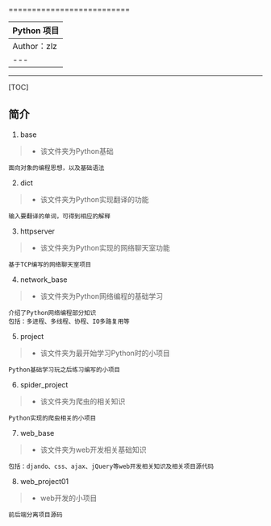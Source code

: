 
==========================

|  Python 项目 |
| --- |
| Author：zlz|
| --- |
-----------

[TOC]


## 简介

1. base

>* 该文件夹为Python基础

```
面向对象的编程思想，以及基础语法
```
2. dict

>* 该文件夹为Python实现翻译的功能

```
输入要翻译的单词，可得到相应的解释
```
3. httpserver

>* 该文件夹为Python实现的网络聊天室功能

```
基于TCP编写的网络聊天室项目
```
4. network_base

>* 该文件夹为Python网络编程的基础学习

```
介绍了Python网络编程部分知识
包括：多进程、多线程、协程、IO多路复用等
```
5. project

>* 该文件夹为最开始学习Python时的小项目

```
Python基础学习玩之后练习编写的小项目
```
6. spider_project

>* 该文件夹为爬虫的相关知识

```
Python实现的爬虫相关的小项目
```
7. web_base

>* 该文件夹为web开发相关基础知识

```
包括：djando、css、ajax、jQuery等web开发相关知识及相关项目源代码
```
8. web_project01

>* web开发的小项目

```
前后端分离项目源码
```







